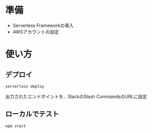 # 準備
- Serverless Frameworkの導入
- AWSアカウントの設定

# 使い方
## デプロイ
```
serverless deploy
```
出力されたエンドポイントを、SlackのSlash CommandsのURLに設定

## ローカルでテスト
```
npm start
```
